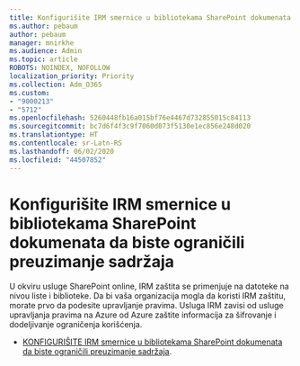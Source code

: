 ```yaml
---
title: Konfigurišite IRM smernice u bibliotekama SharePoint dokumenata da biste ograničili preuzimanje sadržaja
ms.author: pebaum
author: pebaum
manager: mnirkhe
ms.audience: Admin
ms.topic: article
ROBOTS: NOINDEX, NOFOLLOW
localization_priority: Priority
ms.collection: Adm_O365
ms.custom:
- "9000213"
- "5712"
ms.openlocfilehash: 5260448fb16a015bf76e4467d732855015c84113
ms.sourcegitcommit: bc7d6f4f3c9f7060d073f5130e1ec856e248d020
ms.translationtype: HT
ms.contentlocale: sr-Latn-RS
ms.lasthandoff: 06/02/2020
ms.locfileid: "44507852"
---
```

# <a name="configure-irm-policies-on-sharepoint-document-libraries-to-limit-download-of-content"></a>Konfigurišite IRM smernice u bibliotekama SharePoint dokumenata da biste ograničili preuzimanje sadržaja

U okviru usluge SharePoint online, IRM zaštita se primenjuje na datoteke na nivou liste i biblioteke. Da bi vaša organizacija mogla da koristi IRM zaštitu, morate prvo da podesite upravljanje pravima. Usluga IRM zavisi od usluge upravljanja pravima na Azure od Azure zaštite informacija za šifrovanje i dodeljivanje ograničenja korišćenja.

- [KONFIGURIŠITE IRM smernice u bibliotekama SharePoint dokumenata da biste ograničili preuzimanje sadržaja](https://docs.microsoft.com/microsoft-365/compliance/set-up-irm-in-sp-admin-center).

